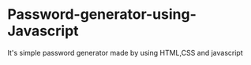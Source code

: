 # Password-generator-using-Javascript
It's simple password generator made by using HTML,CSS and javascript

